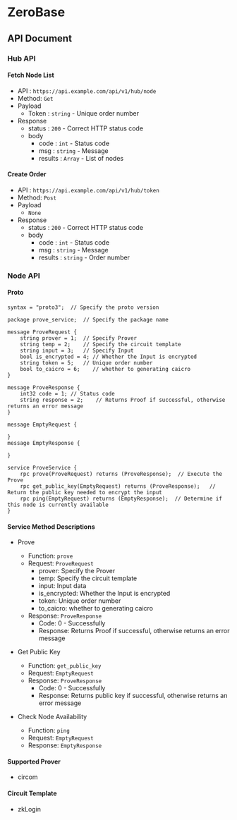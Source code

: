# ZeroBase 

## API Document
### Hub API 
#### Fetch Node List
- API : `https://api.example.com/api/v1/hub/node`
- Method: `Get`
- Payload
    - Token : `string` - Unique order number
- Response
    - status : `200` - Correct HTTP status code
    - body
        - code : `int` - Status code
        - msg : `string` - Message
        - results : `Array` - List of nodes

#### Create Order
- API : `https://api.example.com/api/v1/hub/token`
- Method: `Post`
- Payload
    - `None`
- Response
    - status : `200` - Correct HTTP status code
    - body
        - code : `int` - Status code
        - msg : `string` - Message
        - results : `string` - Order number

### Node API

#### Proto
    syntax = "proto3";  // Specify the proto version

    package prove_service;  // Specify the package name

    message ProveRequest {
        string prover = 1;  // Specify Prover
        string temp = 2;    // Specify the circuit template
        string input = 3;   // Specify Input
        bool is_encrypted = 4; // Whether the Input is encrypted
        string token = 5;   // Unique order number
        bool to_caicro = 6;    // whether to generating caicro
    }

    message ProveResponse {
        int32 code = 1; // Status code
        string response = 2;    // Returns Proof if successful, otherwise returns an error message
    }

    message EmptyRequest {

    }
    message EmptyResponse {

    }

    service ProveService {
        rpc prove(ProveRequest) returns (ProveResponse);  // Execute the Prove
        rpc get_public_key(EmptyRequest) returns (ProveResponse);   // Return the public key needed to encrypt the input
        rpc ping(EmptyRequest) returns (EmptyResponse);  // Determine if this node is currently available
    }

#### Service Method Descriptions

- Prove
    - Function: `prove`
    - Request: `ProveRequest`
        - prover: Specify the Prover
        - temp: Specify the circuit template
        - input: Input data
        - is_encrypted: Whether the Input is encrypted
        - token: Unique order number
        - to_caicro: whether to generating caicro
    - Response: `ProveResponse`
        - Code: 0 - Successfully
        - Response: Returns Proof if successful, otherwise returns an error message


- Get Public Key
    - Function: `get_public_key`
    - Request: `EmptyRequest`
    - Response: `ProveResponse`
        - Code: 0 - Successfully
        - Response: Returns public key if successful, otherwise returns an error message

- Check Node Availability
    - Function: `ping`
    - Request: `EmptyRequest`
    - Response: `EmptyResponse`

#### Supported Prover
- circom

#### Circuit Template 
- zkLogin
